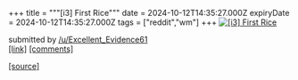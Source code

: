 +++
title = """[i3] First Rice"""
date = 2024-10-12T14:35:27.000Z
expiryDate = 2024-10-12T14:35:27.000Z
tags = ["reddit","wm"]
+++
[![[i3] First Rice](https://a.thumbs.redditmedia.com/b_YflRWRqmNIM-OsFUnOMYNGvGxjHwI2SGz7y-rSu54.jpg "[i3] First Rice")](https://www.reddit.com/r/unixporn/comments/1g21goa/i3_first_rice/)

submitted by [/u/Excellent\_Evidence61](https://www.reddit.com/user/Excellent_Evidence61)  
[\[link\]](https://www.reddit.com/gallery/1g21goa) [\[comments\]](https://www.reddit.com/r/unixporn/comments/1g21goa/i3_first_rice/)

[[source]](https://www.reddit.com/r/unixporn/comments/1g21goa/i3_first_rice/)
